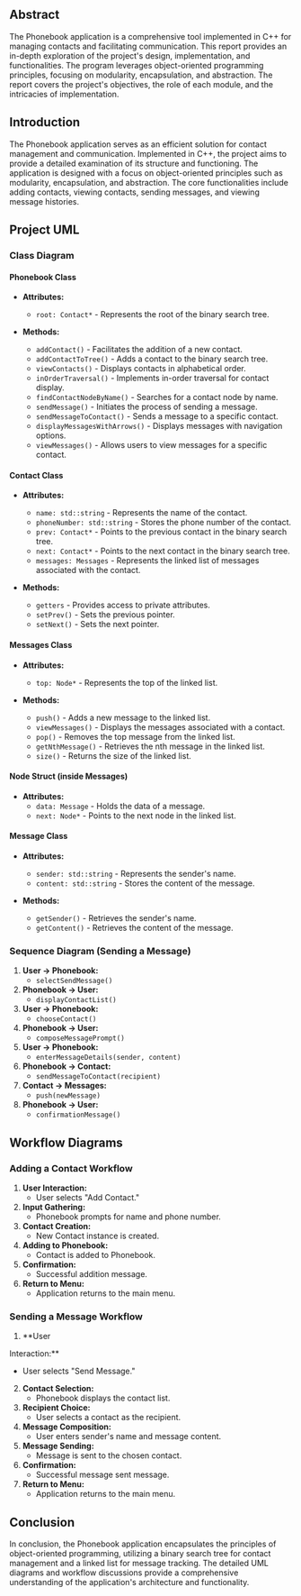 ## Abstract

The Phonebook application is a comprehensive tool implemented in C++ for managing contacts and facilitating communication. This report provides an in-depth exploration of the project's design, implementation, and functionalities. The program leverages object-oriented programming principles, focusing on modularity, encapsulation, and abstraction. The report covers the project's objectives, the role of each module, and the intricacies of implementation.

## Introduction

The Phonebook application serves as an efficient solution for contact management and communication. Implemented in C++, the project aims to provide a detailed examination of its structure and functioning. The application is designed with a focus on object-oriented principles such as modularity, encapsulation, and abstraction. The core functionalities include adding contacts, viewing contacts, sending messages, and viewing message histories.

## Project UML

### Class Diagram

#### Phonebook Class

- **Attributes:**
  - `root: Contact*` - Represents the root of the binary search tree.

- **Methods:**
  - `addContact()` - Facilitates the addition of a new contact.
  - `addContactToTree()` - Adds a contact to the binary search tree.
  - `viewContacts()` - Displays contacts in alphabetical order.
  - `inOrderTraversal()` - Implements in-order traversal for contact display.
  - `findContactNodeByName()` - Searches for a contact node by name.
  - `sendMessage()` - Initiates the process of sending a message.
  - `sendMessageToContact()` - Sends a message to a specific contact.
  - `displayMessagesWithArrows()` - Displays messages with navigation options.
  - `viewMessages()` - Allows users to view messages for a specific contact.

#### Contact Class

- **Attributes:**
  - `name: std::string` - Represents the name of the contact.
  - `phoneNumber: std::string` - Stores the phone number of the contact.
  - `prev: Contact*` - Points to the previous contact in the binary search tree.
  - `next: Contact*` - Points to the next contact in the binary search tree.
  - `messages: Messages` - Represents the linked list of messages associated with the contact.

- **Methods:**
  - `getters` - Provides access to private attributes.
  - `setPrev()` - Sets the previous pointer.
  - `setNext()` - Sets the next pointer.

#### Messages Class

- **Attributes:**
  - `top: Node*` - Represents the top of the linked list.

- **Methods:**
  - `push()` - Adds a new message to the linked list.
  - `viewMessages()` - Displays the messages associated with a contact.
  - `pop()` - Removes the top message from the linked list.
  - `getNthMessage()` - Retrieves the nth message in the linked list.
  - `size()` - Returns the size of the linked list.

#### Node **Struct** (inside Messages)

- **Attributes:**
  - `data: Message` - Holds the data of a message.
  - `next: Node*` - Points to the next node in the linked list.

#### Message Class

- **Attributes:**
  - `sender: std::string` - Represents the sender's name.
  - `content: std::string` - Stores the content of the message.

- **Methods:**
  - `getSender()` - Retrieves the sender's name.
  - `getContent()` - Retrieves the content of the message.

### Sequence Diagram (Sending a Message)

1. **User -> Phonebook:**
   - `selectSendMessage()`
2. **Phonebook -> User:**
   - `displayContactList()`
3. **User -> Phonebook:**
   - `chooseContact()`
4. **Phonebook -> User:**
   - `composeMessagePrompt()`
5. **User -> Phonebook:**
   - `enterMessageDetails(sender, content)`
6. **Phonebook -> Contact:**
   - `sendMessageToContact(recipient)`
7. **Contact -> Messages:**
   - `push(newMessage)`
8. **Phonebook -> User:**
   - `confirmationMessage()`

## Workflow Diagrams

### Adding a Contact Workflow

1. **User Interaction:**
   - User selects "Add Contact."
2. **Input Gathering:**
   - Phonebook prompts for name and phone number.
3. **Contact Creation:**
   - New Contact instance is created.
4. **Adding to Phonebook:**
   - Contact is added to Phonebook.
5. **Confirmation:**
   - Successful addition message.
6. **Return to Menu:**
   - Application returns to the main menu.

### Sending a Message Workflow

1. **User

 Interaction:**
   - User selects "Send Message."
2. **Contact Selection:**
   - Phonebook displays the contact list.
3. **Recipient Choice:**
   - User selects a contact as the recipient.
4. **Message Composition:**
   - User enters sender's name and message content.
5. **Message Sending:**
   - Message is sent to the chosen contact.
6. **Confirmation:**
   - Successful message sent message.
7. **Return to Menu:**
   - Application returns to the main menu.

## Conclusion

In conclusion, the Phonebook application encapsulates the principles of object-oriented programming, utilizing a binary search tree for contact management and a linked list for message tracking. The detailed UML diagrams and workflow discussions provide a comprehensive understanding of the application's architecture and functionality.
